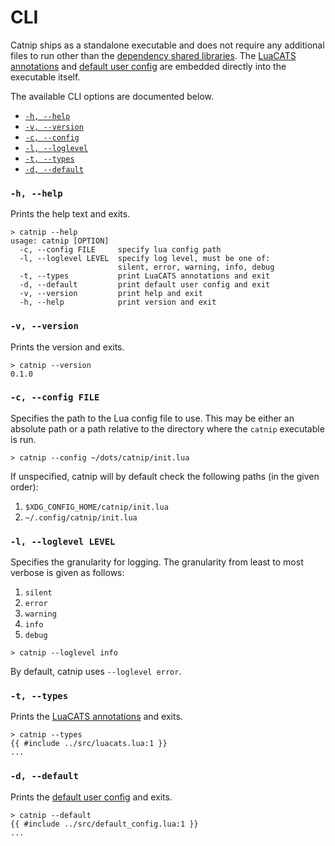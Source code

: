 # CLI

Catnip ships as a standalone executable and does not require any
additional files to run other than the
[dependency shared libraries](getting_started_installation.md#dependencies).
The [LuaCATS annotations](getting_started_luacats.md) and
[default user config](getting_started_user_config.md#default-user-config) are embedded directly into
the executable itself.

The available CLI options are documented below.

- [`-h, --help`](#-h---help)
- [`-v, --version`](#-v---version)
- [`-c, --config`](#-c---config-file)
- [`-l, --loglevel`](#-l---loglevel-level)
- [`-t, --types`](#-t---types)
- [`-d, --default`](#-d---default)

### `-h, --help`

Prints the help text and exits.

```
> catnip --help
usage: catnip [OPTION]
  -c, --config FILE     specify lua config path
  -l, --loglevel LEVEL  specify log level, must be one of:
                        silent, error, warning, info, debug
  -t, --types           print LuaCATS annotations and exit
  -d, --default         print default user config and exit
  -v, --version         print help and exit
  -h, --help            print version and exit
```

### `-v, --version`

Prints the version and exits.

```
> catnip --version
0.1.0
```

### `-c, --config FILE`

Specifies the path to the Lua config file to use. This may be either an absolute
path or a path relative to the directory where the `catnip` executable is run.

```
> catnip --config ~/dots/catnip/init.lua
```

If unspecified, catnip will by default check the following paths (in the given order):

1. `$XDG_CONFIG_HOME/catnip/init.lua`
1. `~/.config/catnip/init.lua`

### `-l, --loglevel LEVEL`

Specifies the granularity for logging. The granularity from least to most
verbose is given as follows:

1. `silent`
1. `error`
1. `warning`
1. `info`
1. `debug`

```
> catnip --loglevel info
```

By default, catnip uses `--loglevel error`.

### `-t, --types`

Prints the [LuaCATS annotations](getting_started_luacats.md) and exits.

```
> catnip --types
{{ #include ../src/luacats.lua:1 }}
...
```

### `-d, --default`

Prints the [default user config](getting_started_user_config.md#default-user-config) and exits.

```
> catnip --default
{{ #include ../src/default_config.lua:1 }}
...
```
